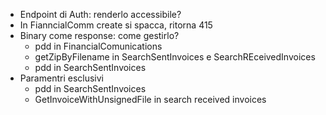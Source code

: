 - Endpoint di Auth: renderlo accessibile?
- In FianncialComm create si spacca, ritorna 415
- Binary come response: come gestirlo?
    - pdd in FinancialComunications
    - getZipByFilename in SearchSentInvoices e SearchREceivedInvoices
    - pdd in SearchSentInvoices
- Paramentri esclusivi
    - pdd in SearchSentInvoices
    - GetInvoiceWithUnsignedFile in search received invoices